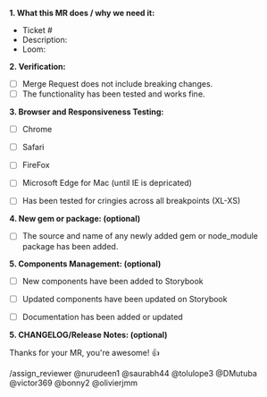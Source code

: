 **1. What this MR does / why we need it:**

- Ticket #
- Description:
- Loom: 

**2. Verification:**
- [ ] Merge Request does not include breaking changes.
- [ ] The functionality has been tested and works fine.

**3. Browser and Responsiveness Testing:**

- [ ] Chrome
- [ ] Safari
- [ ] FireFox
- [ ] Microsoft Edge for Mac (until IE is depricated)
- [ ] Has been tested for cringies across all breakpoints (XL-XS)


**4. New gem or package: (optional)**
- [ ] The source and name of any newly added gem or node_module package has been added.
<!-- If Yes add a link here -->

**5. Components Management: (optional)**

- [ ] New components have been added to Storybook
- [ ] Updated components have been updated on Storybook
- [ ] Documentation has been added or updated


**5. CHANGELOG/Release Notes: (optional)**


Thanks for your MR, you're awesome! :+1:

<!-- If it is a user related changes, you can append @vanessa43 to the list below  -->
/assign_reviewer @nurudeen1 @saurabh44 @tolulope3 @DMutuba @victor369 @bonny2 @olivierjmm 

